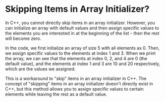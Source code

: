 # Skipping Items in Array Initializer?

In C++, you cannot directly skip items in an array initializer. However, you can initialize an array with default values and then assign specific values to the elements you are interested in at the beginning of the list - then the rest will become zero.

In the code, we first initialize an array of size 5 with all elements as 0. Then, we assign specific values to the elements at index 1 and 3. When we print the array, we can see that the elements at index 0, 2, and 4 are 0 (the default value), and the elements at index 1 and 3 are 10 and 20 respectively, which are the values we assigned.

This is a workaround to "skip" items in an array initializer in C++. The concept of "skipping" items in an array initializer doesn't directly exist in C++, but this method allows you to assign specific values to certain elements while leaving the rest as a default value.
